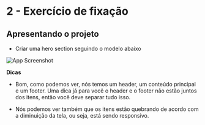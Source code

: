 # 2 - Exercício de fixação

## Apresentando o projeto

- Criar uma hero section seguindo o modelo abaixo

![App Screenshot](https://onebitcode.notion.site/image/https%3A%2F%2Fs3-us-west-2.amazonaws.com%2Fsecure.notion-static.com%2F703f01fd-9dc5-41e3-81c7-e767b33591d8%2FUntitled.png?id=e050ea66-dce7-45e6-9c3c-67042040ceec&table=block&spaceId=6e5271d8-2f68-42f5-aa75-5978bbff47fa&width=2000&userId=&cache=v2)

**Dicas**

- Bom, como podemos ver, nós temos um header, um conteúdo principal e um footer. Uma dica já para você o header e o footer não estão juntos dos itens, então você deve separar tudo isso.

- Nós podemos ver também que os itens estão quebrando de acordo com a diminuição da tela, ou seja, está sendo responsivo. 